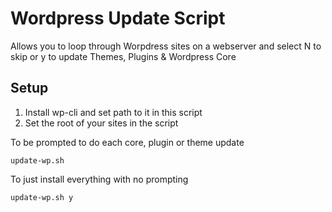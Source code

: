 # Wordpress Update Script

Allows you to loop through Worpdress sites on a webserver and select N to skip or y to update Themes, Plugins & Wordpress Core

## Setup

1. Install wp-cli and set path to it in this script
2. Set the root of your sites in the script


To be prompted to do each core, plugin or theme update

```
update-wp.sh 
```

To just install everything with no prompting

```
update-wp.sh y
```

